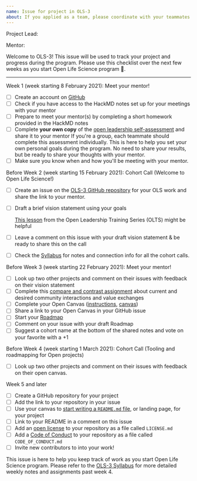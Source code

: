 ```yaml
---
name: Issue for project in OLS-3
about: If you applied as a team, please coordinate with your teammates and have one person create this issue.
---
```


<!---
  Create one issue for each project in OLS-3. If you applied as a team, please
  coordinate with your teammates and have one person create this issue.

  Instructions:

  1. Add your project title in the Title field above ^
  2. Add your GitHub username (and your teammates) below --->
Project Lead:

<!---
  3. Add your mentor's GitHub username below --->
Mentor:
<!---
  4. Keep everything below and click 'Submit new issue'  --->

Welcome to OLS-3! This issue will be used to track your project and progress during the program. Please use this checklist over the next few weeks as you start Open Life Science program :tada:.

***

Week 1 (week starting 8 February 2021): Meet your mentor!
- [ ] Create an account on [GitHub](https://github.com)
- [ ] Check if you have access to the HackMD notes set up for your meetings with your mentor
- [ ] Prepare to meet your mentor(s) by completing a short homework provided in the HackMD notes
- [ ] Complete **your own copy** of the [open leadership self-assessment](https://docs.google.com/document/d/1oQgdfj4lPnypAyb9_Ba0Zt7E8J5L6qMvuKwu0wgQsjs/edit?usp=sharing) and share it to your mentor 
  If you're a group, each teammate should complete this assessment individually. This is here to help you set your own personal goals during the program. No need to share your results, but be ready to share your thoughts with your mentor.
- [ ] Make sure you know when and how you'll be meeting with your mentor.

Before Week 2 (week starting 15 February 2021): Cohort Call (Welcome to Open Life Science!)
- [ ] Create an issue on the [OLS-3 GitHub repository](https://github.com/open-life-science/ols-3/issues/new) for your OLS work and share the link to your mentor.
- [ ] Draft a brief vision statement using your goals

  [This lesson](https://mozilla.github.io/open-leadership-training-series/articles/introduction-to-open-leadership/stating-your-project-vision/) from the Open Leadership Training Series (OLTS) might be helpful

- [ ] Leave a comment on this issue with your draft vision statement & be ready to share this on the call
- [ ] Check the [Syllabus](https://openlifesci.org/ols-3) for notes and connection info for all the cohort calls.

Before Week 3 (week starting 22 February 2021): Meet your mentor!
- [ ] Look up two other projects and comment on their issues with feedback on their vision statement
- [ ] Complete this [compare and contrast assignment](https://docs.google.com/document/d/1ukvqDRIYfvCapVMdE5hWP-0MkLNJ9T65X43O7F336Ac/edit?usp=sharing) about current and desired community interactions and value exchanges
- [ ] Complete your Open Canvas ([instructions](https://mozilla.github.io/open-leadership-training-series/articles/opening-your-project/develop-an-open-project-strategy-with-open-canvas/), [canvas](https://docs.google.com/presentation/d/1MeJo0TyuMg_waLk1J4q9y1aAqKNMuRBlnmxEChSz-cQ/edit?usp=sharing))
- [ ] Share a link to your Open Canvas in your GitHub issue
- [ ] Start your [Roadmap](https://mozilla.github.io/open-leadership-training-series/articles/opening-your-project/start-your-project-roadmap/)
- [ ] Comment on your issue with your draft Roadmap
- [ ] Suggest a cohort name at the bottom of the shared notes and vote on your favorite with a +1

Before Week 4 (week starting 1 March 2021): Cohort Call (Tooling and roadmapping for Open projects)
- [ ] Look up two other projects and comment on their issues with feedback on their open canvas.

Week 5 and later
- [ ] Create a GitHub repository for your project
- [ ] Add the link to your repository in your issue
- [ ] Use your canvas to [start writing a `README.md` file](https://mozilla.github.io/open-leadership-training-series/articles/opening-your-project/write-a-great-project-readme/), or landing page, for your project
- [ ] Link to your README in a comment on this issue
- [ ] Add an [open license](https://mozilla.github.io/open-leadership-training-series/articles/get-your-project-online/sharing-your-work-in-the-open/) to your repository as a file called `LICENSE.md`
- [ ] Add a [Code of Conduct](https://mozilla.github.io/open-leadership-training-series/articles/building-communities-of-contributors/write-a-code-of-conduct/) to your repository as a file called `CODE_OF_CONDUCT.md`
- [ ] Invite new contributors to into your work!

This issue is here to help you keep track of work as you start Open Life Science program. Please refer to the [OLS-3 Syllabus](https://openlifesci.org/ols-3) for more detailed weekly notes and assignments past week 4.
